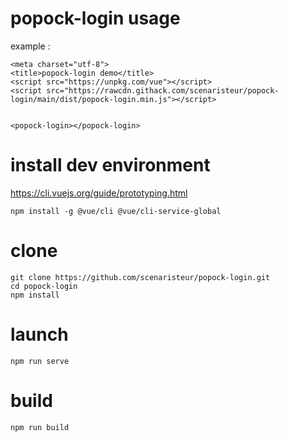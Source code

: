# popock-login usage
example : 
```
<meta charset="utf-8">
<title>popock-login demo</title>
<script src="https://unpkg.com/vue"></script>
<script src="https://rawcdn.githack.com/scenaristeur/popock-login/main/dist/popock-login.min.js"></script>


<popock-login></popock-login>
```



# install dev environment
https://cli.vuejs.org/guide/prototyping.html
```
npm install -g @vue/cli @vue/cli-service-global
```

# clone
```
git clone https://github.com/scenaristeur/popock-login.git
cd popock-login
npm install
```

# launch
```
npm run serve
```
# build
```
npm run build
```
